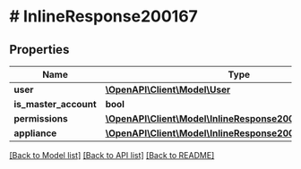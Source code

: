 # # InlineResponse200167

## Properties

Name | Type | Description | Notes
------------ | ------------- | ------------- | -------------
**user** | [**\OpenAPI\Client\Model\User**](User.md) |  | [optional]
**is_master_account** | **bool** |  | [optional]
**permissions** | [**\OpenAPI\Client\Model\InlineResponse200167Permissions[]**](InlineResponse200167Permissions.md) |  | [optional]
**appliance** | [**\OpenAPI\Client\Model\InlineResponse200167Appliance**](InlineResponse200167Appliance.md) |  | [optional]

[[Back to Model list]](../../README.md#models) [[Back to API list]](../../README.md#endpoints) [[Back to README]](../../README.md)
